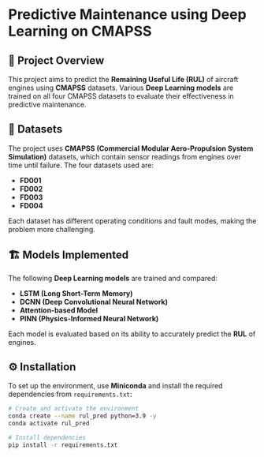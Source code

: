 # Predictive Maintenance using Deep Learning on CMAPSS

## 📌 Project Overview
This project aims to predict the **Remaining Useful Life (RUL)** of aircraft engines using **CMAPSS** datasets. Various **Deep Learning models** are trained on all four CMAPSS datasets to evaluate their effectiveness in predictive maintenance.

## 📂 Datasets
The project uses **CMAPSS (Commercial Modular Aero-Propulsion System Simulation)** datasets, which contain sensor readings from engines over time until failure. The four datasets used are:
- **FD001**
- **FD002**
- **FD003**
- **FD004**

Each dataset has different operating conditions and fault modes, making the problem more challenging.

## 🏗️ Models Implemented
The following **Deep Learning models** are trained and compared:
- **LSTM (Long Short-Term Memory)**
- **DCNN (Deep Convolutional Neural Network)**
- **Attention-based Model**
- **PINN (Physics-Informed Neural Network)**

Each model is evaluated based on its ability to accurately predict the **RUL** of engines.

## ⚙️ Installation
To set up the environment, use **Miniconda** and install the required dependencies from `requirements.txt`:

```bash
# Create and activate the environment
conda create --name rul_pred python=3.9 -y
conda activate rul_pred

# Install dependencies
pip install -r requirements.txt
 
